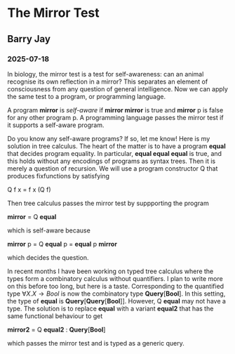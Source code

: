 # The Mirror Test
## Barry Jay
### 2025-07-18

In biology, the mirror test is a test for self-awareness: can an animal recognise its own reflection in a mirror? This separates an element of consciousness from any question of general intelligence. 
Now we can apply the same test to a program, or programming language. 

A program **mirror** is  *self-aware* if **mirror mirror** is true and **mirror** p is false for any other program p. A programming language passes the mirror test if it supports a self-aware program. 

Do you know any self-aware programs? If so, let me know! Here is my solution in tree calculus. 
The heart of the matter is to have a program **equal** that decides program equality. In particular, **equal equal equal** is true, and this holds without any encodings of programs as syntax trees. 
Then it is merely a question of recursion. We will use a program constructor Q that produces fixfunctions by satisfying 

Q f x = f x (Q f)

Then tree calculus passes the mirror test by suppporting the program 

**mirror** = Q **equal** 

which is self-aware because 

**mirror** p = Q **equal** p = **equal** p **mirror** 

which decides the question. 


In recent months I have been working on typed tree calculus where the types form a combinatory calculus without quantifiers. I plan to write more on this before too long, but here is a taste. 
Corresponding to the quantified type $\forall X. X \to Bool$ is now the combinatory type **Query**[**Bool**]. 
In this setting, the type of **equal** is **Query**[**Query**[**Bool**]]. However, Q **equal** may not have a type. The solution is to replace **equal** with a variant **equal2** that has the same functional behaviour to get 

**mirror2** = Q **equal2** : **Query**[**Bool**]

which passes the mirror test and is typed as a generic query. 

